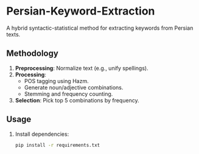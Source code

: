 # Persian-Keyword-Extraction
A hybrid syntactic-statistical method for extracting keywords from Persian texts.

## Methodology
1. **Preprocessing**: Normalize text (e.g., unify spellings).
2. **Processing**: 
   - POS tagging using Hazm.
   - Generate noun/adjective combinations.
   - Stemming and frequency counting.
3. **Selection**: Pick top 5 combinations by frequency.

## Usage
1. Install dependencies:
   ```bash
   pip install -r requirements.txt
